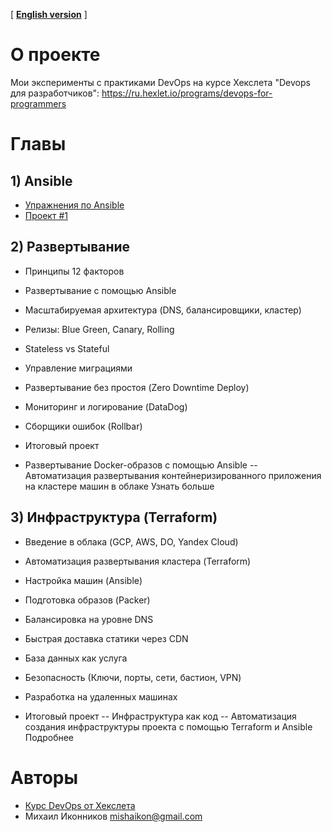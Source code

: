 [ **[English version](README_ENG.MD)** ]

# О проекте
Мои эксперименты с практиками DevOps на курсе Хекслета "Devops для разработчиков":
https://ru.hexlet.io/programs/devops-for-programmers

# Главы

## 1) Ansible
- [Упражнения по Ansible](./ansible/README.MD)
- [Проект #1](./docker/app/README.MD)

## 2) Развертывание
- Принципы 12 факторов
- Развертывание с помощью Ansible
- Масштабируемая архитектура (DNS, балансировщики, кластер)
- Релизы: Blue Green, Canary, Rolling
- Stateless vs Stateful
- Управление миграциями
- Развертывание без простоя (Zero Downtime Deploy)
- Мониторинг и логирование (DataDog)
- Сборщики ошибок (Rollbar)

- Итоговый проект
- Развертывание Docker-образов с помощью Ansible
  -- Автоматизация развертывания контейнеризированного приложения на кластере машин в облаке Узнать больше

## 3) Инфраструктура (Terraform)
- Введение в облака (GCP, AWS, DO, Yandex Cloud)
- Автоматизация развертывания кластера (Terraform)
- Настройка машин (Ansible)
- Подготовка образов (Packer)
- Балансировка на уровне DNS
- Быстрая доставка статики через CDN
- База данных как услуга
- Безопасность (Ключи, порты, сети, бастион, VPN)
- Разработка на удаленных машинах

- Итоговый проект
  -- Инфраструктура как код
  -- Автоматизация создания инфраструктуры проекта с помощью Terraform и Ansible Подробнее

# Авторы
- [Курс DevOps от Хекслета](https://ru.hexlet.io/programs/devops-for-programmers)
- Михаил Иконников [mishaikon@gmail.com](mailto:mishaikon@gmail.com)